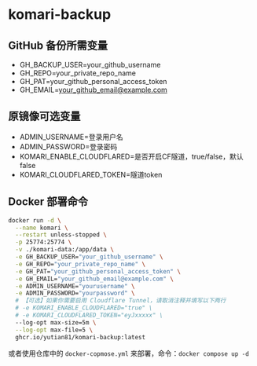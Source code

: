 # komari-backup

## GitHub 备份所需变量

- GH_BACKUP_USER=your_github_username 
- GH_REPO=your_private_repo_name 
- GH_PAT=your_github_personal_access_token 
- GH_EMAIL=your_github_email@example.com

## 原镜像可选变量

- ADMIN_USERNAME=登录用户名
- ADMIN_PASSWORD=登录密码
- KOMARI_ENABLE_CLOUDFLARED=是否开启CF隧道，true/false，默认 false
- KOMARI_CLOUDFLARED_TOKEN=隧道token

## Docker 部署命令

```bash
docker run -d \
  --name komari \
  --restart unless-stopped \
  -p 25774:25774 \
  -v ./komari-data:/app/data \
  -e GH_BACKUP_USER="your_github_username" \
  -e GH_REPO="your_private_repo_name" \
  -e GH_PAT="your_github_personal_access_token" \
  -e GH_EMAIL="your_github_email@example.com" \
  -e ADMIN_USERNAME="yourusername" \
  -e ADMIN_PASSWORD="yourpassword" \
  # 【可选】如果你需要启用 Cloudflare Tunnel，请取消注释并填写以下两行
  # -e KOMARI_ENABLE_CLOUDFLARED="true" \
  # -e KOMARI_CLOUDFLARED_TOKEN="eyJxxxxx" \
  --log-opt max-size=5m \
  --log-opt max-file=5 \
  ghcr.io/yutian81/komari-backup:latest
```

或者使用仓库中的 `docker-copmose.yml` 来部署，命令：`docker compose up -d`

